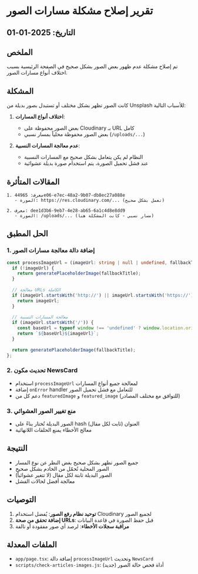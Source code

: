 # تقرير إصلاح مشكلة مسارات الصور

## التاريخ: 2025-01-01

## الملخص
تم إصلاح مشكلة عدم ظهور بعض الصور بشكل صحيح في الصفحة الرئيسية بسبب اختلاف أنواع مسارات الصور.

## المشكلة
كانت الصور تظهر بشكل مختلف أو تستبدل بصور بديلة من Unsplash للأسباب التالية:

1. **اختلاف أنواع المسارات**:
   - بعض الصور محفوظة على Cloudinary بـ URL كامل
   - بعض الصور محفوظة محلياً بمسار نسبي (`/uploads/...`)

2. **عدم معالجة المسارات النسبية**:
   - النظام لم يكن يتعامل بشكل صحيح مع المسارات النسبية
   - عند فشل تحميل الصورة، يتم استخدام صورة بديلة عشوائية

## المقالات المتأثرة
```
1. معرف: 44965e06-e7ec-48a2-9b07-db8ec27a088e
   - الصورة: https://res.cloudinary.com/... (تعمل بشكل صحيح)

2. معرف: dee1d3b6-9eb7-4e28-ab65-6a1c4d8e8dd9  
   - الصورة: /uploads/... (مسار نسبي - كانت المشكلة هنا)
```

## الحل المطبق

### 1. إضافة دالة معالجة مسارات الصور
```typescript
const processImageUrl = (imageUrl: string | null | undefined, fallbackTitle: string): string => {
  if (!imageUrl) {
    return generatePlaceholderImage(fallbackTitle);
  }
  
  // معالجة URLs الكاملة
  if (imageUrl.startsWith('http://') || imageUrl.startsWith('https://')) {
    return imageUrl;
  }
  
  // معالجة المسارات النسبية
  if (imageUrl.startsWith('/')) {
    const baseUrl = typeof window !== 'undefined' ? window.location.origin : 'http://localhost:3000';
    return `${baseUrl}${imageUrl}`;
  }
  
  return generatePlaceholderImage(fallbackTitle);
};
```

### 2. تحديث مكون NewsCard
- استخدام `processImageUrl` لمعالجة جميع أنواع المسارات
- إضافة `onError` handler للتعامل مع فشل تحميل الصور
- دعم كل من `featuredImage` و `featured_image` (للتوافق مع مختلف المصادر)

### 3. منع تغيير الصور العشوائي
- الصور البديلة تُختار بناءً على hash العنوان (ثابت لكل مقال)
- معالج الأخطاء يمنع الحلقات اللانهائية

## النتيجة
- جميع الصور تظهر بشكل صحيح بغض النظر عن نوع المسار
- الصور المحلية تُحمّل من الخادم بشكل صحيح
- الصور البديلة ثابتة لكل مقال (لا تتغير عشوائياً)
- معالجة أفضل لحالات الفشل

## التوصيات
1. **توحيد نظام رفع الصور**: يُفضل استخدام Cloudinary لجميع الصور
2. **إضافة تحقق من صحة URLs**: قبل حفظ الصورة في قاعدة البيانات
3. **مراقبة سجلات الأخطاء**: لرصد أي صور مفقودة أو تالفة

## الملفات المعدلة
- `app/page.tsx`: إضافة دالة `processImageUrl` وتحديث `NewsCard`
- `scripts/check-articles-images.js`: أداة فحص حالة الصور (جديد) 